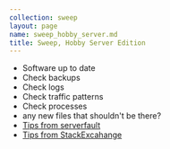 ```yaml
---
collection: sweep
layout: page
name: sweep_hobby_server.md
title: Sweep, Hobby Server Edition
---
```



* Software up to date
* Check backups
* Check logs
* Check traffic patterns
* Check processes
* any new files that shouldn't be there?
* [Tips from serverfault](http://serverfault.com/questions/2783/how-do-i-know-if-my-linux-server-has-been-hacked)
* [Tips from StackExcahange](http://security.stackexchange.com/questions/7443/how-do-you-know-your-server-has-been-compromised)
